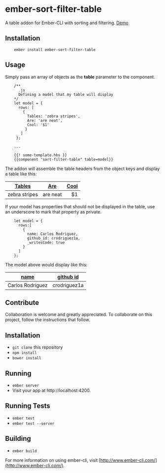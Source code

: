 # ember-sort-filter-table

A table addon for Ember-CLI with sorting and filtering. [Demo](http://demos.evolutionaryapps.com/EmberSortFilterTable/)

## Installation
		ember install ember-sort-filter-table

## Usage

Simply pass an array of objects as the **table** parameter to the component. 

		/**
		  .js
		  Defining a model that my table will display
		*/
		let model = {
		  rows: [
		    { 
		      Tables: 'zebra stripes', 
		      Are: 'are neat', 
		      Cool: '$1' 
		     } 
		   ]
		 };		 
		
		...
		
		{{! some-template.hbs }}
		{{component "sort-filter-table" table=model}}
		
The addon will assemble the table headers from the object keys and display a table like this:

| [Tables](#)        | [Are](#)           | [Cool](#) |
| ------------- |:-------------:| -----:|
| zebra stripes | are neat      |    $1 |

If your model has properties that should not be displayed in the table, use an underscore to mark that property as private.

		let model = {
		  rows:[
		    { 
		      name: Carlos Rodriguez,
		      github_id: crodriguez1a,
		      _writesCode: true
		    }
		  ]
		};
		
The model above would display like this:
		
| [name](#)        | [github id](#)           |
| ------------- |:-------------:| 
| Carlos Rodriguez | crodriguez1a      | 

## Contribute
Collaboration is welcome and greatly appreciated. To collaborate on this project, follow the instructions that follow.

## Installation

* `git clone` this repository
* `npm install`
* `bower install`

## Running

* `ember server`
* Visit your app at http://localhost:4200.

## Running Tests

* `ember test`
* `ember test --server`

## Building

* `ember build`

For more information on using ember-cli, visit [http://www.ember-cli.com/](http://www.ember-cli.com/).
